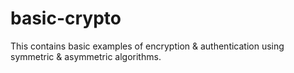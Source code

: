# basic-crypto
This contains basic examples of encryption &amp; authentication using symmetric &amp; asymmetric algorithms.
